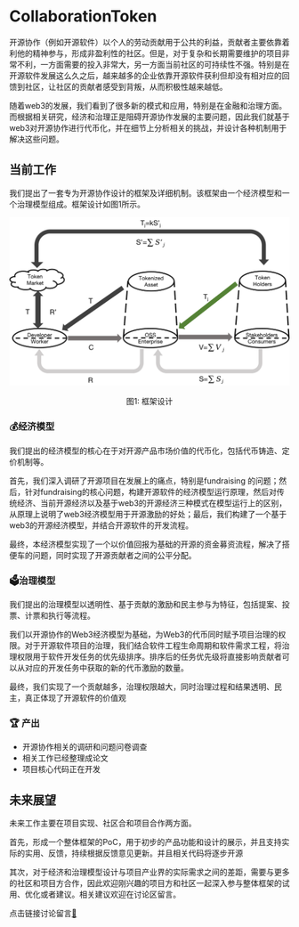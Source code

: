 # CollaborationToken

开源协作（例如开源软件）以个人的劳动贡献用于公共的利益，贡献者主要依靠着利他的精神参与，形成非盈利性的社区。但是，对于复杂和长期需要维护的项目非常不利，一方面需要的投入非常大，另一方面当前社区的可持续性不强。特别是在开源软件发展这么久之后，越来越多的企业依靠开源软件获利但却没有相对应的回馈到社区，让社区的贡献者感受到背叛，从而积极性越来越低。

随着web3的发展，我们看到了很多新的模式和应用，特别是在金融和治理方面。而根据相关研究，经济和治理正是阻碍开源协作发展的主要问题，因此我们就基于web3对开源协作进行代币化，并在细节上分析相关的挑战，并设计各种机制用于解决这些问题。

## 当前工作


我们提出了一套专为开源协作设计的框架及详细机制。该框架由一个经济模型和一个治理模型组成。框架设计如图1所示。

![替代文字](docs/framework.png "工具提示文本")
<div style="text-align: center;">
图1: 框架设计
</div>

###  💰经济模型

我们提出的经济模型的核心在于对开源产品市场价值的代币化，包括代币铸造、定价机制等。

首先，我们深入调研了开源项目在发展上的痛点，特别是fundraising 的问题；然后，针对fundraising的核心问题，构建开源软件的经济模型运行原理，然后对传统经济、当前开源经济以及基于web3的开源经济三种模式在模型运行上的区别，从原理上说明了web3经济模型用于开源激励的好处；最后，我们构建了一个基于web3的开源经济模型，并结合开源软件的开发流程。

最终，本经济模型实现了一个以价值回报为基础的开源的资金募资流程，解决了搭便车的问题，同时实现了开源贡献者之间的公平分配。


### 🗳️治理模型

我们提出的治理模型以透明性、基于贡献的激励和民主参与为特征，包括提案、投票、计票和执行等流程。

我们以开源协作的Web3经济模型为基础，为Web3的代币同时赋予项目治理的权限。对于开源软件项目的治理，我们结合软件工程生命周期和软件需求工程，将治理权限用于软件开发任务的优先级排序。排序后的任务优先级将直接影响贡献者可以从对应的开发任务中获取的新的代币激励的数量。

最终，我们实现了一个贡献越多，治理权限越大，同时治理过程和结果透明、民主，真正体现了开源软件的价值观


### 🏆 产出

- 开源协作相关的调研和问题问卷调查
- 相关工作已经整理成论文
- 项目核心代码正在开发

## 未来展望


未来工作主要在项目实现、社区合和项目合作两方面。

首先，形成一个整体框架的PoC，用于初步的产品功能和设计的展示，并且支持实际的实用、反馈，持续根据反馈意见更新。并且相关代码将逐步开源

其次，对于经济和治理模型设计与项目产业界的实际需求之间的差距，需要与更多的社区和项目方合作，因此欢迎刚兴趣的项目方和社区一起深入参与整体框架的试用、优化或者建议。相关建议欢迎在讨论区留言。

点击链接讨论留言[🔗](https://github.com/SJTU-CALab/CollaborationToken/issues/1)
